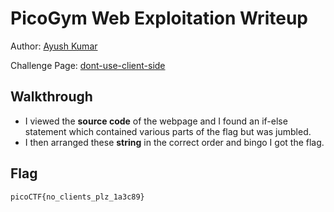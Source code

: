 # PicoGym Web Exploitation Writeup

Author: [Ayush Kumar](https://github.com/Thisisakr47)

Challenge Page: [dont-use-client-side](https://jupiter.challenges.picoctf.org/problem/37821/)

## Walkthrough
- I viewed the **source code** of the webpage and I found an if-else statement which contained various parts of the flag but was jumbled.
- I then arranged these **string** in the correct order and bingo I got the flag. 

## Flag
`picoCTF{no_clients_plz_1a3c89}`

